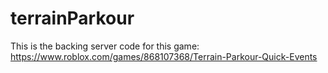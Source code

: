 # terrainParkour

This is the backing server code for this game:
https://www.roblox.com/games/868107368/Terrain-Parkour-Quick-Events
